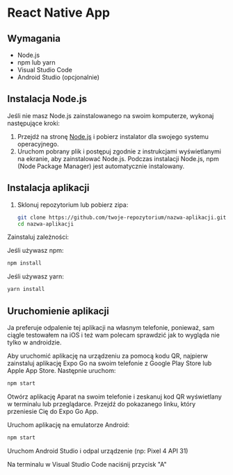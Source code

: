 # React Native App

## Wymagania

- Node.js
- npm lub yarn
- Visual Studio Code
- Android Studio (opcjonalnie)

## Instalacja Node.js

Jeśli nie masz Node.js zainstalowanego na swoim komputerze, wykonaj następujące kroki:

1. Przejdź na stronę [Node.js](https://nodejs.org/) i pobierz instalator dla swojego systemu operacyjnego.
2. Uruchom pobrany plik i postępuj zgodnie z instrukcjami wyświetlanymi na ekranie, aby zainstalować Node.js.
Podczas instalacji Node.js, npm (Node Package Manager) jest automatycznie instalowany.

## Instalacja aplikacji

1. Sklonuj repozytorium lub pobierz zipa:

   ```bash
   git clone https://github.com/twoje-repozytorium/nazwa-aplikacji.git
   cd nazwa-aplikacji
   ```

Zainstaluj zależności:

Jeśli używasz npm:

```bash
npm install
```

Jeśli używasz yarn:

```bash
yarn install
```

## Uruchomienie aplikacji

Ja preferuje odpalenie tej aplikacji na własnym telefonie, ponieważ, sam ciągle testowałem na iOS i też wam polecam sprawdzić jak to wygląda nie tylko w androidzie.

Aby uruchomić aplikację na urządzeniu za pomocą kodu QR, najpierw zainstaluj aplikację Expo Go na swoim telefonie z Google Play Store lub Apple App Store. Następnie uruchom:

```bash
npm start
```

Otwórz aplikację Aparat na swoim telefonie i zeskanuj kod QR wyświetlany w terminalu lub przeglądarce. Przejdź do pokazanego linku, który przeniesie Cię do Expo Go App.

Uruchom aplikację na emulatorze Android:

```bash
npm start
```

Uruchom Android Studio i odpal urządzenie (np: Pixel 4 API 31)

Na terminalu w Visual Studio Code naciśnij przycisk "A"
